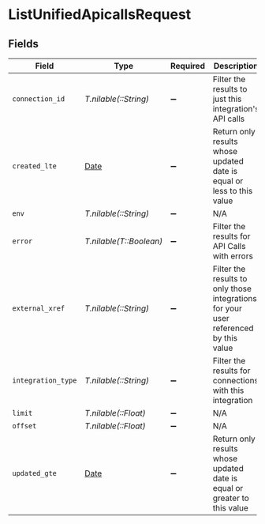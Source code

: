 # ListUnifiedApicallsRequest


## Fields

| Field                                                                                | Type                                                                                 | Required                                                                             | Description                                                                          |
| ------------------------------------------------------------------------------------ | ------------------------------------------------------------------------------------ | ------------------------------------------------------------------------------------ | ------------------------------------------------------------------------------------ |
| `connection_id`                                                                      | *T.nilable(::String)*                                                                | :heavy_minus_sign:                                                                   | Filter the results to just this integration's API calls                              |
| `created_lte`                                                                        | [Date](https://ruby-doc.org/stdlib-2.6.1/libdoc/date/rdoc/Date.html)                 | :heavy_minus_sign:                                                                   | Return only results whose updated date is equal or less to this value                |
| `env`                                                                                | *T.nilable(::String)*                                                                | :heavy_minus_sign:                                                                   | N/A                                                                                  |
| `error`                                                                              | *T.nilable(T::Boolean)*                                                              | :heavy_minus_sign:                                                                   | Filter the results for API Calls with errors                                         |
| `external_xref`                                                                      | *T.nilable(::String)*                                                                | :heavy_minus_sign:                                                                   | Filter the results to only those integrations for your user referenced by this value |
| `integration_type`                                                                   | *T.nilable(::String)*                                                                | :heavy_minus_sign:                                                                   | Filter the results for connections with this integration                             |
| `limit`                                                                              | *T.nilable(::Float)*                                                                 | :heavy_minus_sign:                                                                   | N/A                                                                                  |
| `offset`                                                                             | *T.nilable(::Float)*                                                                 | :heavy_minus_sign:                                                                   | N/A                                                                                  |
| `updated_gte`                                                                        | [Date](https://ruby-doc.org/stdlib-2.6.1/libdoc/date/rdoc/Date.html)                 | :heavy_minus_sign:                                                                   | Return only results whose updated date is equal or greater to this value             |
